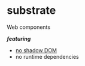 # substrate

Web components

__*featuring*__

* [no shadow DOM](https://gomakethings.com/the-shadow-dom-is-an-antipattern/)
* no runtime dependencies

